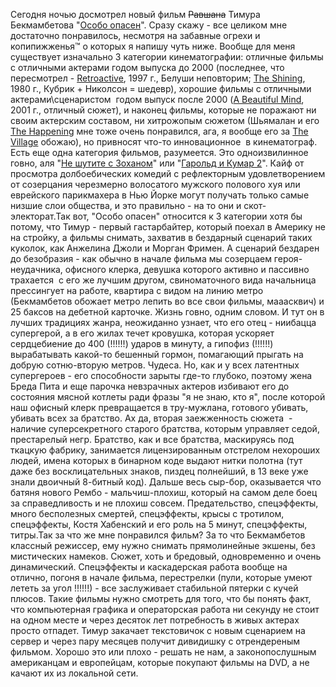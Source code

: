 Сегодня ночью досмотрел новый фильм <span style="text-decoration: line-through;">Равшана</span> Тимура Бекмамбетова "<a href="http://www.imdb.com/title/tt0493464/">Особо опасен</a>". Сразу скажу - все целиком мне достаточно понравилось, несмотря на забавные огрехи и копипижженья™ о которых я напишу чуть ниже. Вообще для меня существует изначально 3 категории кинематографии: отличные фильмы с отличными актерами годом выпуска до&nbsp;2000 (последнее, что пересмотрел - <a href="http://www.imdb.com/title/tt117468/">Retroactive</a>, 1997 г., Белуши неповторим; <a href="http://www.imdb.com/title/tt0081505/">The Shining</a>, 1980 г., Кубрик + Николсон = шедевр), хорошие фильмы с отличными актерами\сценаристом &nbsp;годом выпуск после 2000 (<a href="http://www.imdb.com/title/tt268978/">A Beautiful Mind</a>, 2001 г., отличный сюжет), и наконец фильмы, которые не поражают ни своим актерским составом, ни хитрожопым сюжетом (<span>Шьямалан и его <a href="http://www.imdb.com/Title?0949731">The Happening</a> мне тоже очень понравился</span>, ага, я вообще его за <a href="http://www.imdb.com/title/tt0368447/">The Village</a> обожаю), но привносят что-то инновационное &nbsp;в кинематограф. Есть еще одна категория фильмов, разумеется. Это одноизвилинное говно, аля "<a href="http://www.imdb.com/title/tt960144/">Не шутите с Зоханом</a>" или "<a href="http://www.imdb.com/title/tt0481536/">Гарольд и Кумар 2</a>". Кайф от просмотра долбоебических комедий с рефлекторным удовлетворением от созерцания черезмерно волосатого мужского полового хуя или еврейского парикмахера в Нью Йорке могут получать только самые низшие слои общества, и это правильно - на то они и скот-электорат.Так вот, "Особо опасен" относится к 3 категории хотя бы потому, что Тимур - первый гастарбайтер, который поехал в Америку не на стройку, а фильмы снимать, захватив в бездарный сценарий таких куколок, как Анжелина Джоли и Морган Фримен. А сценарий бездарен до безобразия - как обычно в начале фильма мы созерцаем героя-неудачника, офисного клерка, девушка которого активно и пассивно трахается&nbsp; с его же лучшим другом, свиноматочного вида начальница прессингует на работе, квартира с видом на линию метро (Бекмамбетов обожает метро лепить во все свои фильмы, мааасквич) и 25 баксов на дебетной карточке. Жизнь говно, одним словом. И тут он в лучших традициях жанра, неожиданно узнает, что его отец - ниибацца супергерой, а в его жилах течет кровушка, которая ускоряет сердцебиение до 400 (!!!!!!) ударов в минуту, а гипофиз (!!!!!!) вырабатывать какой-то бешенный гормон, помагающий прыгать на добрую сотню-вторую метров. Чудеса. Но, как и у всех латентных супергероев - его способности зарыты где-то глубоко, поэтому жена Бреда Пита и еще парочка невзрачных актеров избивают его до состояния мясной котлеты ради фразы "я не знаю, кто я", после которой наш офисный клерк превращается в тру-мужлана, готового убивать, убивать всех за братство. Ах да, вторая заежженность сюжета&nbsp; - наличие суперсекретного старого братства, которым управляет седой, престарелый негр. Братство, как и все братства, маскируясь под ткацкую фабрику, занимается лицензированным отстрелом нехороших людей, имена которых в бинарном коде выдают нитки полотна (тут даже без восклицательных знаков, пиздец полнейший, в 13 веке уже знали двоичный 8-битный код). Дальше весь сыр-бор, оказывается что батяня нового Рембо - мальчиш-плохиш, который на самом деле боец за справедливость и не плохиш совсем. Предательство, спецэффекты, много бесполезных смертей, спецэффекты, крысы с тротилом, спецэффекты, Костя Хабенский и его роль на 5 минут, спецэффекты, титры.Так за что же мне понравился фильм? За то что Бекмамбетов классный режиссер, ему нужно снимать прямолинейные экшены, без мистических намеков. Сюжет, хоть и бредовый, одновременно и очень динамический. Спецэффекты и каскадерская работа вообще на отлично, погоня в начале фильма, перестрелки (пули, которые умеют лететь за угол !!!!!!) - все заслуживает стабильной пятерки с кучей плюсов. Такие фильмы нужно смотреть для того, что бы понять факт, что компьютерная графика и операторская работа ни секунду не стоит на одном месте и через десяток лет потребность в живых актерах просто отпадет. Тимур закачает текстовичок с новым сценарием на сервер и через пару месяцев получит дивидишку с отрендереным фильмом. Хорошо это или плохо - решать не нам, а законопослушным американцам и европейцам, которые покупают фильмы на DVD, а не качают их из локальной сети.